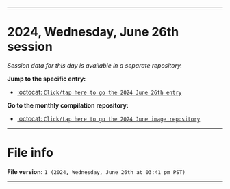 
***

# 2024, Wednesday, June 26th session

_Session data for this day is available in a separate repository._

**Jump to the specific entry:**

- [:octocat: `Click/tap here to go the 2024 June 26th entry`](https://github.com/seanpm2001/SeansLifeArchive_Images_MotorWorld_CarFactory_Y2024_V6/tree/SeansLifeArchive_Images_MotorWorld_CarFactory_Y2024_V6_Main-dev/2024/06_June/26/)

**Go to the monthly compilation repository:**

- [:octocat: `Click/tap here to go the 2024 June image repository`](https://github.com/seanpm2001/SeansLifeArchive_Images_MotorWorld_CarFactory_Y2024_V6/)

***

# File info

**File version:** `1 (2024, Wednesday, June 26th at 03:41 pm PST)`

***
